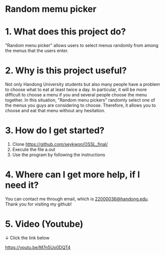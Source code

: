 # Random memu picker

# 1. What does this project do?
"Random menu picker" allows users to select menus randomly from among the menus that the users enter.

# 2. Why is this project useful? 
Not only Handong University students but also many people have a problem to choose what to eat at least twice a day. In particular, it will be more difficult to choose a menu if you and several people choose the menu together. In this situation, "Random menu pickers" randomly select one of the menus you guys are considering to choose. Therefore, it allows you to choose and eat that menu without any hesitation.

# 3. How do I get started? 
1. Clone https://github.com/seykwon/OSSL_final/
2. Execute the file a.out
3. Use the program by following the instructions

# 4. Where can I get more help, if I need it?
You can contact me through email, which is 22000036@handong.edu. Thank you for visiting my github!

# 5. Video (Youtube)
↓ Click the link below

https://youtu.be/M7n5Uo0DQT4

